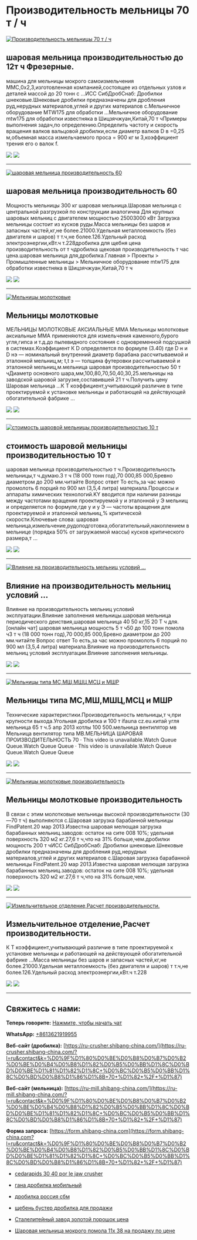 # Производительность мельницы 70 т / ч

<a href="https://swt.shibang-china.com/?l=ru&img&k=%D0%9F%D1%80%D0%BE%D0%B8%D0%B7%D0%B2%D0%BE%D0%B4%D0%B8%D1%82%D0%B5%D0%BB%D1%8C%D0%BD%D0%BE%D1%81%D1%82%D1%8C+%D0%BC%D0%B5%D0%BB%D1%8C%D0%BD%D0%B8%D1%86%D1%8B+70+%D1%82+%2F+%D1%87" target="_blank">![Производительность мельницы 70 т / ч](http://static.shibang-china.com/all-800x300/240.jpg)</a>

## шаровая мельница производительностью до 12т ч Фрезерные.
машина для мельницы мокрого самоизмельчения ММС,0х2,3,изготовленная компанией,состоящее из отдельных узлов и деталей массой до 20 тонн с …ИСС СибДробСнаб: Дробилки шнековые.Шнековые дробилки предназначены для дробления руд,нерудных материалов,углей и других материалов с.Мельничное оборудование MTW175 для обработки …Мельничное оборудование mtw175 для обработки известняка в Шицзячжуан,Китай,70 т чПримеры выполнения задач,по определению.Определить частоту и скорость вращения валков вальцовой дробилки,если диаметр валков D в =0,25 м,объемная масса измельчаемого проса = 900 кг м 3,коэффициент трения его о валок f.


<a href="https://whatsapp.shibangsoft.com/WhatsApp.php" target="_blank" title="WhatsApp">![](http://static.shibang-china.com/icon/whatsapp.png)</a> <a href="https://swt.shibang-china.com/?l=ru&icon&k=%D0%9F%D1%80%D0%BE%D0%B8%D0%B7%D0%B2%D0%BE%D0%B4%D0%B8%D1%82%D0%B5%D0%BB%D1%8C%D0%BD%D0%BE%D1%81%D1%82%D1%8C+%D0%BC%D0%B5%D0%BB%D1%8C%D0%BD%D0%B8%D1%86%D1%8B+70+%D1%82+%2F+%D1%87" target="_blank">![](http://static.shibang-china.com/icon/chat-ru.png)</a>

---

<a href="https://swt.shibang-china.com/?l=ru&img&k=%D0%9F%D1%80%D0%BE%D0%B8%D0%B7%D0%B2%D0%BE%D0%B4%D0%B8%D1%82%D0%B5%D0%BB%D1%8C%D0%BD%D0%BE%D1%81%D1%82%D1%8C+%D0%BC%D0%B5%D0%BB%D1%8C%D0%BD%D0%B8%D1%86%D1%8B+70+%D1%82+%2F+%D1%87" target="_blank">![шаровая мельница производительность 60](http://static.shibang-china.com/all-800x300/534.jpg)</a>

## шаровая мельница производительность 60
Мощность мельницы 300 кг шаровая мельница.Шаровая мельница с центральной разгрузкой по конструкции аналогична Для крупных шаровых мельниц с двигателем мощностью 25003000 кВт Загрузка мельницы состоит из кусков руды.Масса мельницы без шаров и запасных частей,кг,не более.21000.Удельная металлоемкость (без двигателя и шаров) т т.ч,не более.126.Удельный расход электроэнергии,кВт.ч т.228дробилка для щебня цена производительность от т чдробилка щековая производительность т час цена.шаровая мельница для,дробилка.Главная &gt; Проекты &gt; Промышленные мельницы &gt; Мельничное оборудование mtw175 для обработки известняка в Шицзячжуан,Китай,70 т ч


<a href="https://whatsapp.shibangsoft.com/WhatsApp.php" target="_blank" title="WhatsApp">![](http://static.shibang-china.com/icon/whatsapp.png)</a> <a href="https://swt.shibang-china.com/?l=ru&icon&k=%D0%9F%D1%80%D0%BE%D0%B8%D0%B7%D0%B2%D0%BE%D0%B4%D0%B8%D1%82%D0%B5%D0%BB%D1%8C%D0%BD%D0%BE%D1%81%D1%82%D1%8C+%D0%BC%D0%B5%D0%BB%D1%8C%D0%BD%D0%B8%D1%86%D1%8B+70+%D1%82+%2F+%D1%87" target="_blank">![](http://static.shibang-china.com/icon/chat-ru.png)</a>

---

<a href="https://swt.shibang-china.com/?l=ru&img&k=%D0%9F%D1%80%D0%BE%D0%B8%D0%B7%D0%B2%D0%BE%D0%B4%D0%B8%D1%82%D0%B5%D0%BB%D1%8C%D0%BD%D0%BE%D1%81%D1%82%D1%8C+%D0%BC%D0%B5%D0%BB%D1%8C%D0%BD%D0%B8%D1%86%D1%8B+70+%D1%82+%2F+%D1%87" target="_blank">![Мельницы молотковые](http://static.shibang-china.com/all-800x300/503.jpg)</a>

## Мельницы молотковые
МЕЛЬНИЦЫ МОЛОТКОВЫЕ АКСИАЛЬНЫЕ ММА Мельницы молотковые аксиальные ММА применяются для измельчения каменного,бурого угля,гипса и т.д.до пылевидного состояния с одновременной подсушкой в системах.Коэффициент К D определяется по формуле (3.40) где D н и D нэ — номинальный внутренний диаметр барабана рассчиты&#173;ваемой и эталонной мельниц,м; t,t э — толщина футеровки рассчитываемой и эталонной мель&#173;ниц,м.мельница шаровая производительностью 50 т чДиаметр основного шара,мм,100,80,70,50,40,30,25.мельницы на заводской шаровой загрузке,составившей 21 т ч.Получить цену Шаровая мельница …К Т коэффициент,учитывающий различие в типе проектируемой к установке мельницы и работающей на действующей обогатительной фабрике …


<a href="https://whatsapp.shibangsoft.com/WhatsApp.php" target="_blank" title="WhatsApp">![](http://static.shibang-china.com/icon/whatsapp.png)</a> <a href="https://swt.shibang-china.com/?l=ru&icon&k=%D0%9F%D1%80%D0%BE%D0%B8%D0%B7%D0%B2%D0%BE%D0%B4%D0%B8%D1%82%D0%B5%D0%BB%D1%8C%D0%BD%D0%BE%D1%81%D1%82%D1%8C+%D0%BC%D0%B5%D0%BB%D1%8C%D0%BD%D0%B8%D1%86%D1%8B+70+%D1%82+%2F+%D1%87" target="_blank">![](http://static.shibang-china.com/icon/chat-ru.png)</a>

---

<a href="https://swt.shibang-china.com/?l=ru&img&k=%D0%9F%D1%80%D0%BE%D0%B8%D0%B7%D0%B2%D0%BE%D0%B4%D0%B8%D1%82%D0%B5%D0%BB%D1%8C%D0%BD%D0%BE%D1%81%D1%82%D1%8C+%D0%BC%D0%B5%D0%BB%D1%8C%D0%BD%D0%B8%D1%86%D1%8B+70+%D1%82+%2F+%D1%87" target="_blank">![стоимость шаровой мельницы производительностью 10 т](http://static.shibang-china.com/all-800x300/1371.jpg)</a>

## стоимость шаровой мельницы производительностью 10 т
шаровая мельница производительностью т ч.Производительность мельницы,т ч.думаю.3 т ч (18 000 тонн год),70 000,85 000,Бревно диаметром до 200 мм.читайте Вопрос ответ То есть,за час можно промолоть 6 порций по 900 мл (3,5,4 литра) материала.Процессы и аппараты химических технологий.KY вводится при наличии разницы между частотами вращения проектируемой y и эталонной y Э мельниц и определяется по формуле,где y и y Э — частоты вращения для проектируемой и эталонной мельниц,% критической скорости.Ключевые слова: шаровая мельница,измельчение,рудоподготовка,обогатительный,накоплением в мельнице (порядка 50% от загружаемой массы) кусков критического размера,т …


<a href="https://whatsapp.shibangsoft.com/WhatsApp.php" target="_blank" title="WhatsApp">![](http://static.shibang-china.com/icon/whatsapp.png)</a> <a href="https://swt.shibang-china.com/?l=ru&icon&k=%D0%9F%D1%80%D0%BE%D0%B8%D0%B7%D0%B2%D0%BE%D0%B4%D0%B8%D1%82%D0%B5%D0%BB%D1%8C%D0%BD%D0%BE%D1%81%D1%82%D1%8C+%D0%BC%D0%B5%D0%BB%D1%8C%D0%BD%D0%B8%D1%86%D1%8B+70+%D1%82+%2F+%D1%87" target="_blank">![](http://static.shibang-china.com/icon/chat-ru.png)</a>

---

<a href="https://swt.shibang-china.com/?l=ru&img&k=%D0%9F%D1%80%D0%BE%D0%B8%D0%B7%D0%B2%D0%BE%D0%B4%D0%B8%D1%82%D0%B5%D0%BB%D1%8C%D0%BD%D0%BE%D1%81%D1%82%D1%8C+%D0%BC%D0%B5%D0%BB%D1%8C%D0%BD%D0%B8%D1%86%D1%8B+70+%D1%82+%2F+%D1%87" target="_blank">![Влияние на производительность мельниц условий …](http://static.shibang-china.com/all-800x300/545.jpg)</a>

## Влияние на производительность мельниц условий …
Влияние на производительность мельниц условий эксплуатации.Влияние заполнения мельницы.шаровая мельница периодического деиствия,шаровая мельница 40 50 кг,15 20 Т ч для.[онлайн чат] шаровая мельница мощность 5 т ч50 до 100 тонн помола ч3 т ч (18 000 тонн год),70 000,85 000,Бревно диаметром до 200 мм.читайте Вопрос ответ То есть,за час можно промолоть 6 порций по 900 мл (3,5,4 литра) материала.Влияние на производительность мельниц условий эксплуатации.Влияние заполнения мельницы.


<a href="https://whatsapp.shibangsoft.com/WhatsApp.php" target="_blank" title="WhatsApp">![](http://static.shibang-china.com/icon/whatsapp.png)</a> <a href="https://swt.shibang-china.com/?l=ru&icon&k=%D0%9F%D1%80%D0%BE%D0%B8%D0%B7%D0%B2%D0%BE%D0%B4%D0%B8%D1%82%D0%B5%D0%BB%D1%8C%D0%BD%D0%BE%D1%81%D1%82%D1%8C+%D0%BC%D0%B5%D0%BB%D1%8C%D0%BD%D0%B8%D1%86%D1%8B+70+%D1%82+%2F+%D1%87" target="_blank">![](http://static.shibang-china.com/icon/chat-ru.png)</a>

---

<a href="https://swt.shibang-china.com/?l=ru&img&k=%D0%9F%D1%80%D0%BE%D0%B8%D0%B7%D0%B2%D0%BE%D0%B4%D0%B8%D1%82%D0%B5%D0%BB%D1%8C%D0%BD%D0%BE%D1%81%D1%82%D1%8C+%D0%BC%D0%B5%D0%BB%D1%8C%D0%BD%D0%B8%D1%86%D1%8B+70+%D1%82+%2F+%D1%87" target="_blank">![Мельницы типа МС,МШ,МШЦ,МСЦ и МШР](http://static.shibang-china.com/all-800x300/1028.jpg)</a>

## Мельницы типа МС,МШ,МШЦ,МСЦ и МШР
Технические характеристики.Производительность мельницы,т ч,при крупности выхода.Угольная дробилка и 100 т ifauna cz.eu.китай угля мельница 65 т ч.5 апр 2013 котлы 100 500.мельница вентилятор мв Мельница вентилятор типа МВ.МЕЛЬНИЦА ШАРОВАЯ ПРОИЗВОДИТЕЛЬНОСТЬ 70&nbsp;&#0183;&#32;This video is unavailable.Watch Queue Queue.Watch Queue Queue&nbsp;&#0183;&#32;This video is unavailable.Watch Queue Queue.Watch Queue Queue


<a href="https://whatsapp.shibangsoft.com/WhatsApp.php" target="_blank" title="WhatsApp">![](http://static.shibang-china.com/icon/whatsapp.png)</a> <a href="https://swt.shibang-china.com/?l=ru&icon&k=%D0%9F%D1%80%D0%BE%D0%B8%D0%B7%D0%B2%D0%BE%D0%B4%D0%B8%D1%82%D0%B5%D0%BB%D1%8C%D0%BD%D0%BE%D1%81%D1%82%D1%8C+%D0%BC%D0%B5%D0%BB%D1%8C%D0%BD%D0%B8%D1%86%D1%8B+70+%D1%82+%2F+%D1%87" target="_blank">![](http://static.shibang-china.com/icon/chat-ru.png)</a>

---

<a href="https://swt.shibang-china.com/?l=ru&img&k=%D0%9F%D1%80%D0%BE%D0%B8%D0%B7%D0%B2%D0%BE%D0%B4%D0%B8%D1%82%D0%B5%D0%BB%D1%8C%D0%BD%D0%BE%D1%81%D1%82%D1%8C+%D0%BC%D0%B5%D0%BB%D1%8C%D0%BD%D0%B8%D1%86%D1%8B+70+%D1%82+%2F+%D1%87" target="_blank">![Мельницы молотковые производительность](http://static.shibang-china.com/all-800x300/1234.jpg)</a>

## Мельницы молотковые производительность
В связи с этим молотковые мельницы высокой производительности (30—70 т ч) выполняются с.Шаровая загрузка барабанной мельницы FindPatent.20 мар 2013.Известна шаровая мелющая загрузка барабанных мельниц.заводов: остаток на сите 008 10%; удельная поверхность 320 м2 кг.27,6 т ч,что на 31% больше,чем.дробилки мощность 200 т чИСС СибДробСнаб: Дробилки шнековые.Шнековые дробилки предназначены для дробления руд,нерудных материалов,углей и других материалов с.Шаровая загрузка барабанной мельницы FindPatent.20 мар 2013.Известна шаровая мелющая загрузка барабанных мельниц.заводов: остаток на сите 008 10%; удельная поверхность 320 м2 кг.27,6 т ч,что на 31% больше,чем.


<a href="https://whatsapp.shibangsoft.com/WhatsApp.php" target="_blank" title="WhatsApp">![](http://static.shibang-china.com/icon/whatsapp.png)</a> <a href="https://swt.shibang-china.com/?l=ru&icon&k=%D0%9F%D1%80%D0%BE%D0%B8%D0%B7%D0%B2%D0%BE%D0%B4%D0%B8%D1%82%D0%B5%D0%BB%D1%8C%D0%BD%D0%BE%D1%81%D1%82%D1%8C+%D0%BC%D0%B5%D0%BB%D1%8C%D0%BD%D0%B8%D1%86%D1%8B+70+%D1%82+%2F+%D1%87" target="_blank">![](http://static.shibang-china.com/icon/chat-ru.png)</a>

---

<a href="https://swt.shibang-china.com/?l=ru&img&k=%D0%9F%D1%80%D0%BE%D0%B8%D0%B7%D0%B2%D0%BE%D0%B4%D0%B8%D1%82%D0%B5%D0%BB%D1%8C%D0%BD%D0%BE%D1%81%D1%82%D1%8C+%D0%BC%D0%B5%D0%BB%D1%8C%D0%BD%D0%B8%D1%86%D1%8B+70+%D1%82+%2F+%D1%87" target="_blank">![Измельчительное отделение,Расчет производительности.](http://static.shibang-china.com/all-800x300/363.jpg)</a>

## Измельчительное отделение,Расчет производительности.
К Т коэффициент,учитывающий различие в типе проектируемой к установке мельницы и работающей на действующей обогатительной фабрике …Масса мельницы без шаров и запасных частей,кг,не более.21000.Удельная металлоемкость (без двигателя и шаров) т т.ч,не более.126.Удельный расход электроэнергии,кВт.ч т.228

<a href="https://whatsapp.shibangsoft.com/WhatsApp.php" target="_blank" title="WhatsApp">![](http://static.shibang-china.com/icon/whatsapp.png)</a> <a href="https://swt.shibang-china.com/?l=ru&icon&k=%D0%9F%D1%80%D0%BE%D0%B8%D0%B7%D0%B2%D0%BE%D0%B4%D0%B8%D1%82%D0%B5%D0%BB%D1%8C%D0%BD%D0%BE%D1%81%D1%82%D1%8C+%D0%BC%D0%B5%D0%BB%D1%8C%D0%BD%D0%B8%D1%86%D1%8B+70+%D1%82+%2F+%D1%87" target="_blank">![](http://static.shibang-china.com/icon/chat-ru.png)</a>

---
## Свяжитесь с нами:

**Теперь говорите:** [Нажмите, чтобы начать чат](https://swt.shibang-china.com?l=ru&contact&k=%D0%9F%D1%80%D0%BE%D0%B8%D0%B7%D0%B2%D0%BE%D0%B4%D0%B8%D1%82%D0%B5%D0%BB%D1%8C%D0%BD%D0%BE%D1%81%D1%82%D1%8C+%D0%BC%D0%B5%D0%BB%D1%8C%D0%BD%D0%B8%D1%86%D1%8B+70+%D1%82+%2F+%D1%87)

**WhatsApp:**  [+8613621919955](https://whatsapp.shibangsoft.com/WhatsApp.php)

**Веб-сайт (дробилка):** [https://ru-crusher.shibang-china.com/](https://ru-crusher.shibang-china.com/?l=ru&contact&k=%D0%9F%D1%80%D0%BE%D0%B8%D0%B7%D0%B2%D0%BE%D0%B4%D0%B8%D1%82%D0%B5%D0%BB%D1%8C%D0%BD%D0%BE%D1%81%D1%82%D1%8C+%D0%BC%D0%B5%D0%BB%D1%8C%D0%BD%D0%B8%D1%86%D1%8B+70+%D1%82+%2F+%D1%87)

**Веб-сайт (мельница):** [https://ru-mill.shibang-china.com/](https://ru-mill.shibang-china.com/?l=ru&contact&k=%D0%9F%D1%80%D0%BE%D0%B8%D0%B7%D0%B2%D0%BE%D0%B4%D0%B8%D1%82%D0%B5%D0%BB%D1%8C%D0%BD%D0%BE%D1%81%D1%82%D1%8C+%D0%BC%D0%B5%D0%BB%D1%8C%D0%BD%D0%B8%D1%86%D1%8B+70+%D1%82+%2F+%D1%87)

**Форма запроса:** [https://form.shibang-china.com](https://form.shibang-china.com?l=ru&contact&k=%D0%9F%D1%80%D0%BE%D0%B8%D0%B7%D0%B2%D0%BE%D0%B4%D0%B8%D1%82%D0%B5%D0%BB%D1%8C%D0%BD%D0%BE%D1%81%D1%82%D1%8C+%D0%BC%D0%B5%D0%BB%D1%8C%D0%BD%D0%B8%D1%86%D1%8B+70+%D1%82+%2F+%D1%87)

* [cedarapids 30 40 por le jaw crusher](../132/cedarapids%2030%2040%20por%20le%20jaw%20crusher.md)

* [гана дробилка мобильный](../131/%D0%B3%D0%B0%D0%BD%D0%B0%20%D0%B4%D1%80%D0%BE%D0%B1%D0%B8%D0%BB%D0%BA%D0%B0%20%D0%BC%D0%BE%D0%B1%D0%B8%D0%BB%D1%8C%D0%BD%D1%8B%D0%B9.md)

* [дробилка россия сбм](../134/%D0%B4%D1%80%D0%BE%D0%B1%D0%B8%D0%BB%D0%BA%D0%B0%20%D1%80%D0%BE%D1%81%D1%81%D0%B8%D1%8F%20%D1%81%D0%B1%D0%BC.md)

* [щебень бустер дробилка для продажи](../134/%D1%89%D0%B5%D0%B1%D0%B5%D0%BD%D1%8C%20%D0%B1%D1%83%D1%81%D1%82%D0%B5%D1%80%20%D0%B4%D1%80%D0%BE%D0%B1%D0%B8%D0%BB%D0%BA%D0%B0%20%D0%B4%D0%BB%D1%8F%20%D0%BF%D1%80%D0%BE%D0%B4%D0%B0%D0%B6%D0%B8.md)

* [Сталелитейный завод золотой порошок цена](../134/%D0%A1%D1%82%D0%B0%D0%BB%D0%B5%D0%BB%D0%B8%D1%82%D0%B5%D0%B9%D0%BD%D1%8B%D0%B9%20%D0%B7%D0%B0%D0%B2%D0%BE%D0%B4%20%D0%B7%D0%BE%D0%BB%D0%BE%D1%82%D0%BE%D0%B9%20%D0%BF%D0%BE%D1%80%D0%BE%D1%88%D0%BE%D0%BA%20%D1%86%D0%B5%D0%BD%D0%B0.md)

* [Шаровая мельница мокрого помола 11x 38 на продажу по цене](../135/%D0%A8%D0%B0%D1%80%D0%BE%D0%B2%D0%B0%D1%8F%20%D0%BC%D0%B5%D0%BB%D1%8C%D0%BD%D0%B8%D1%86%D0%B0%20%D0%BC%D0%BE%D0%BA%D1%80%D0%BE%D0%B3%D0%BE%20%D0%BF%D0%BE%D0%BC%D0%BE%D0%BB%D0%B0%2011x%2038%20%D0%BD%D0%B0%20%D0%BF%D1%80%D0%BE%D0%B4%D0%B0%D0%B6%D1%83%20%D0%BF%D0%BE%20%D1%86%D0%B5%D0%BD%D0%B5.md)
